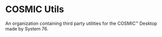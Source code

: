 # COSMIC Utils

An organization containing third party utilities for the COSMIC™ Desktop made by System 76.